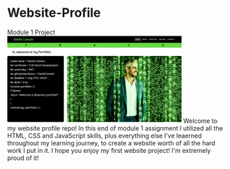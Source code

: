 # Website-Profile
Module 1 Project
<img src= "https://github.com/DaniloCanuto/Website-Profile-/blob/main/Images/Website%20Print.png" width='400'/>
Welcome to my website profile repo! In this end of module 1 assignment I utilized all the HTML, CSS and JavaScript skills, plus everything else I've leaerned throughout my learning journey, to create a website worth of all the hard work I put in it. I hope you enjoy my first website project! I'm extremely proud of it!
